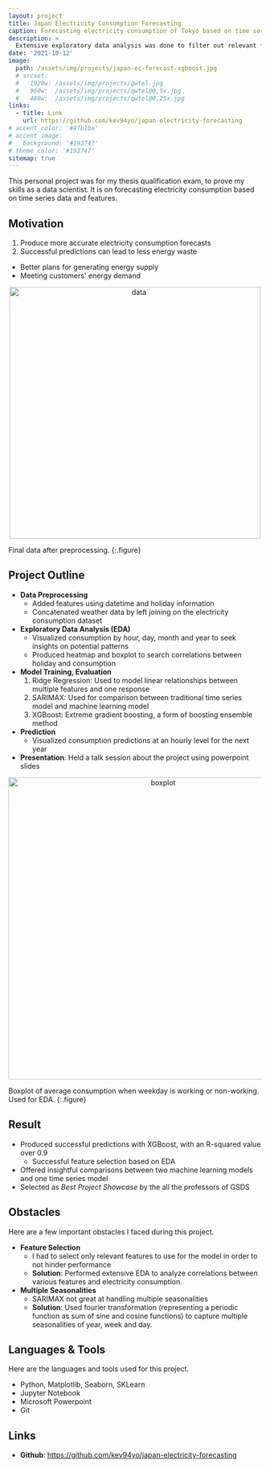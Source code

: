 ```yaml
---
layout: project
title: Japan Electricity Consumption Forecasting
caption: Forecasting electricity consumption of Tokyo based on time series data and features.
description: >
  Extensive exploratory data analysis was done to filter out relevant features.
date: '2021-10-12'
image: 
  path: /assets/img/projects/japan-ec-forecast-xgboost.jpg
  # srcset: 
  #   1920w: /assets/img/projects/qwtel.jpg
  #   960w:  /assets/img/projects/qwtel@0,5x.jpg
  #   480w:  /assets/img/projects/qwtel@0,25x.jpg
links:
  - title: Link
    url: https://github.com/kev94yo/japan-electricity-forecasting
# accent_color: '#4fb1ba'
# accent_image:
#   background: '#193747'
# theme_color: '#193747'
sitemap: true
---
```


This personal project was for my thesis qualification exam, to prove my skills as a data scientist.
It is on forecasting electricity consumption based on time series data and features.

## Motivation
1. Produce more accurate electricity consumption forecasts
2. Successful predictions can lead to less energy waste
  - Better plans for generating energy supply
  - Meeting customers' energy demand

<p align="center">
  <img src="../../assets/img/projects/japan-ec-forecast-data.jpg" alt="data" width="500">
</p>
Final data after preprocessing.
{:.figure}

## Project Outline
- **Data Preprocessing**
  - Added features using datetime and holiday information
  - Concatenated weather data by left joining on the electricity consumption dataset
- **Exploratory Data Analysis (EDA)**
  - Visualized consumption by hour, day, month and year to seek insights on potential patterns
  - Produced heatmap and boxplot to search correlations between holiday and consumption
- **Model Training, Evaluation**
  1. Ridge Regression: Used to model linear relationships between multiple features and one response
  2. SARIMAX: Used for comparison between traditional time series model and machine learning model
  3. XGBoost: Extreme gradient boosting, a form of boosting ensemble method
- **Prediction**
  - Visualized consumption predictions at an hourly level for the next year
- **Presentation**: Held a talk session about the project using powerpoint slides

<p align="center">
  <img src="../../assets/img/projects/japan-ec-boxplot.jpg" alt="boxplot" width="600">
</p>
Boxplot of average consumption when weekday is working or non-working. Used for EDA.
{:.figure}

## Result
- Produced successful predictions with XGBoost, with an R-squared value over 0.9
  - Successful feature selection based on EDA
- Offered insightful comparisons between two machine learning models and one time series model
- Selected as *Best Project Showcase* by the all the professors of GSDS

## Obstacles
Here are a few important obstacles I faced during this project.
- **Feature Selection**
  - I had to select only relevant features to use for the model in order to not hinder performance
  - **Solution**: Performed extensive EDA to analyze correlations between various features and electricity consumption.
- **Multiple Seasonalities**
  - SARIMAX not great at handling multiple seasonalities
  - **Solution**: Used fourier transformation (representing a periodic function as sum of sine and cosine functions) to capture multiple seasonalities
  of year, week and day.

## Languages & Tools
Here are the languages and tools used for this project.
- Python, Matplotlib, Seaborn, SKLearn
- Jupyter Notebook
- Microsoft Powerpoint
- Git

## Links
*  **Github**: <a href="https://github.com/kev94yo/japan-electricity-forecasting" target="_blank">https://github.com/kev94yo/japan-electricity-forecasting</a>